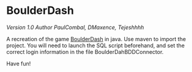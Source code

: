 # BoulderDash

*Version 1.0*
*Author PaulCombal, DMaxence, Tejeshhhh*

A recreation of the game [BoulderDash](http://www.retrogames.cz/play_232-NES.php) in java. Use maven to import the project. 
You will need to launch the SQL script beforehand, and set the correct login information in the file BoulderDahBDDConnector.


Have fun!